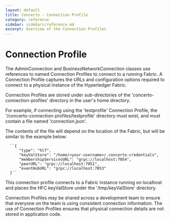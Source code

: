 ```yaml
---
layout: default
title: Concerto - Connection Profile
category: reference
sidebar: sidebars/reference.md
excerpt: Overview of the Connection Profiles
---
```

# Connection Profile

The AdminConnection and BusinessNetworkConnection classes use references to named Connection Profiles to connect to a running Fabric. A Connection Profile captures the URLs and configuration options required to connect to a physical instance of the Hyperledger Fabric.

Connection Profiles are stored under sub-directories of the 'concerto-connection-profiles' directory in the user's home directory.

For example, if connecting using the 'testprofile' Connection Profile, the '<HOMEDIR>/concerto-connection-profiles/testprofile' directory must exist, and must contain a file named 'connection.json'.

The contents of the file will depend on the location of the Fabric, but will be similar to the example below:

      ``{
          "type": "hlf",
          "keyValStore": "/home/<your-username>/.concerto-credentials",
          "membershipServicesURL": "grpc://localhost:7054",
          "peerURL": "grpc://localhost:7051",
          "eventHubURL": "grpc://localhost:7053"
      }``

This connection profile connects to a Fabric instance running on localhost and places the HFC keyValStore under the '/tmp/keyValStore' directory.

Connection Profiles may be shared across a development team to ensure that everyone on the team is using consistent connection information. The use of Connection Profiles ensures that physical connection details are not stored in application code.

